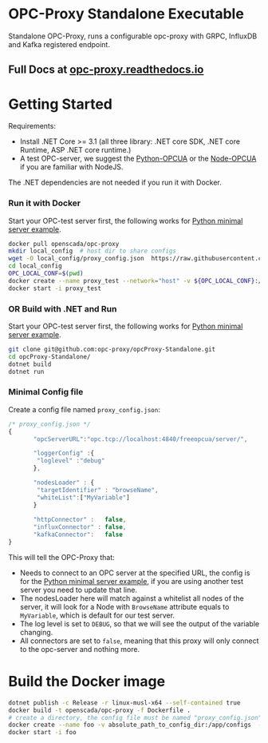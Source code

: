 # OPC-Proxy Standalone Executable

Standalone OPC-Proxy, runs a configurable opc-proxy with GRPC, InfluxDB and Kafka registered endpoint.


## Full Docs at [opc-proxy.readthedocs.io](https://opc-proxy.readthedocs.io/en/latest/GettingStarted/docker.html)


# Getting Started


Requirements:

- Install .NET Core >= 3.1 (all three library: .NET core SDK, .NET core Runtime, ASP .NET core runtime.)
- A test OPC-server, we suggest the [Python-OPCUA](https://github.com/FreeOpcUa/python-opcua/blob/master/examples/server-minimal.py) or the [Node-OPCUA](https://github.com/node-opcua/node-opcua-sampleserver) if you are familiar with NodeJS.

The .NET dependencies are not needed if you run it with Docker.


### Run it with Docker

Start your OPC-test server first, the following works for [Python minimal server example](https://github.com/FreeOpcUa/python-opcua/blob/master/examples/server-minimal.py).

``` bash
docker pull openscada/opc-proxy
mkdir local_config  # host dir to share configs
wget -O local_config/proxy_config.json  https://raw.githubusercontent.com/opc-proxy/opcProxy-Standalone/master/proxy_config.json
cd local_config
OPC_LOCAL_CONF=$(pwd)
docker create --name proxy_test --network="host" -v ${OPC_LOCAL_CONF}:/app/configs openscada/opc-proxy
docker start -i proxy_test
```


### OR Build with .NET and Run

Start your OPC-test server first, the following works for [Python minimal server example](https://github.com/FreeOpcUa/python-opcua/blob/master/examples/server-minimal.py).


```bash
git clone git@github.com:opc-proxy/opcProxy-Standalone.git
cd opcProxy-Standalone/
dotnet build
dotnet run
```


### Minimal Config file
Create a config file named ```proxy_config.json```:

``` js
/* proxy_config.json */
{
       "opcServerURL":"opc.tcp://localhost:4840/freeopcua/server/",

       "loggerConfig" :{
        "loglevel" :"debug"
       },

       "nodesLoader" : {
        "targetIdentifier" : "browseName",
        "whiteList":["MyVariable"]
       }
        
       "httpConnector" :   false,
       "influxConnector" : false,
       "kafkaConnector":   false
}

```
This will tell the OPC-Proxy that:

- Needs to connect to an OPC server at the specified URL, the config is for the [Python minimal server example](https://github.com/FreeOpcUa/python-opcua/blob/master/examples/server-minimal.py), 
  if you are using another test server you need to update that line.
- The nodesLoader here will match against a whitelist all nodes of the server, it will look for a Node with ``BrowseName`` attribute
  equals to  ``MyVariable``, which is default for our test server.
- The log level is set to ``DEBUG``, so that we will see the output of the variable changing.
- All connectors are set to ``false``, meaning that this proxy will only connect to the opc-server and nothing more.

# Build the Docker image
```bash
dotnet publish -c Release -r linux-musl-x64 --self-contained true 
docker build -t openscada/opc-proxy -f Dockerfile .
# create a directory, the config file must be named "proxy_config.json" 
docker create --name foo -v absolute_path_to_config_dir:/app/configs  --network="host" openscada/opc-proxy 
docker start -i foo
```

